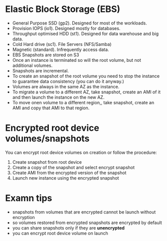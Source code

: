 # Elastic Block Storage (EBS)

- General Purpose SSD (gp2). Designed for most of the workloads.
- Provision IOPS (io1). Designed mostly for databases.
- Throughput optimised HDD (st1). Designed for data warehouse and big data.
- Cold Hard drive (sc1). File Servers (NFS/Samba)
- Magnetic (standard). Infrequently access data.
- EBS Snapshots are stored on S3
- Once an instance is terminated so will the root volume, but not additional volumes.
- Snapshots are incremental.
- To create an snapshot of the root volume you need to stop the instance to guarantee data consistency (you can do it anyway.)
- Volumes are always in the same AZ as the instance.
- To migrate a volume to a different AZ, take snapshot, create an AMI of it and then launch the instance on the new AZ.
- To move onen volume to a different region,, take snapshot, create an AMI and copy that AMI to that region.


# Encrypted root device volumes/snapshots

You can encrypt root device volumes on creation or follow the procedure:

1. Create snapshot from root device
2. Create a copy of the snapshot and select encrypt snapshot
3. Create AMI from the encrypted version of the snapshot
4. Launch new instance using the encrypted snapshot


# Examn tips

- snapshots from volumes that are encrypted cannot be launch without encryption
- so volumes restored from encrypted snapshots are encrypted by default
- you can share snapshots only if they are **unencrypted**
- you can encrypt root device volume on launch
